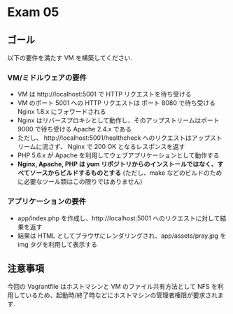 # Exam 05

## ゴール

以下の要件を満たす VM を構築してください.

### VM/ミドルウェアの要件

- VM は http://localhost:5001 で HTTP リクエストを待ち受ける
- VM のポート 5001 への HTTP リクエストは ポート 8080 で待ち受ける Nginx 1.8.x にフォワードされる
- Nginx はリバースプロキシとして動作し、そのアップストリームはポート 9000 で待ち受ける Apache 2.4.x である
- ただし、 http://localhost:5001/healthcheck へのリクエストはアップストリームに流さず、 Nginx で 200 OK となるレスポンスを返す
- PHP 5.6.x が Apache を利用してウェブアプリケーションとして動作する
- **Nginx, Apache, PHP は yum リポジトリからのインストールではなく、すべてソースからビルドするものとする** (ただし、make などのビルドのために必要なツール類はこの限りではありません)

### アプリケーションの要件

- app/index.php を作成し、http://localhost:5001 へのリクエストに対して結果を返す
- 結果は HTML としてブラウザにレンダリングされ、app/assets/pray.jpg を img タグを利用して表示する

## 注意事項

今回の Vagrantfile はホストマシンと VM のファイル共有方法として NFS を利用しているため、起動時/終了時などにホストマシンの管理者権限が要求されます.
